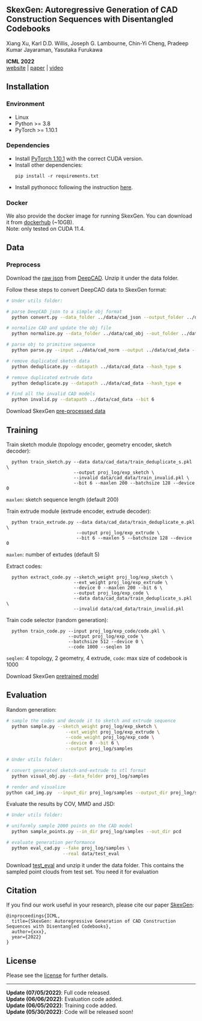 ## SkexGen: Autoregressive Generation of CAD Construction Sequences with Disentangled Codebooks

Xiang Xu, Karl D.D. Willis, Joseph G. Lambourne, Chin-Yi Cheng, Pradeep Kumar Jayaraman, Yasutaka Furukawa

**ICML 2022**  
[website](https://samxuxiang.github.io/skexgen/index.html) | [paper]() | [video]()


## Installation

### Environment
* Linux
* Python >= 3.8
* PyTorch >= 1.10.1

### Dependencies
* Install [PyTorch 1.10.1](https://pytorch.org/get-started/previous-versions/) with the correct CUDA version.
* Install other dependencies:
    ```
    pip install -r requirements.txt
    ```
* Install pythonocc following the instruction [here](https://github.com/tpaviot/pythonocc-core).

### Docker
We also provide the docker image for running SkexGen. You can download it from [dockerhub](https://hub.docker.com/r/samxuxiang/skexgen) (~10GB). \
Note: only tested on CUDA 11.4. 

 
## Data

### Preprocess
Download the [raw json](https://drive.google.com/drive/folders/1mSJBZjKC-Z5I7pLPTgb4b5ZP-Y6itvGG) from [DeepCAD](https://github.com/ChrisWu1997/DeepCAD). Unzip it under the data folder.

Follow these steps to convert DeepCAD data to SkexGen format:
```bash
# Under utils folder:

# parse DeepCAD json to a simple obj format 
  python convert.py --data_folder ../data/cad_json --output_folder ../data/cad_obj

# normalize CAD and update the obj file
  python normalize.py --data_folder ../data/cad_obj --out_folder ../data/cad_norm

# parse obj to primitive sequence 
  python parse.py --input ../data/cad_norm --output ../data/cad_data --bit 6

# remove duplicated sketch data
  python deduplicate.py --datapath ../data/cad_data --hash_type s

# remove duplicated extrude data
  python deduplicate.py --datapath ../data/cad_data --hash_type e

# Find all the invalid CAD models
  python invalid.py --datapath ../data/cad_data --bit 6
```

Download SkexGen [pre-processed data](https://drive.google.com/file/d/1so_CCGLIhqGEDQxMoiR--A4CQk4MjuOp/view?usp=sharing)



## Training

Train sketch module (topology encoder, geometry encoder, sketch decoder):
  ```
    python train_sketch.py --data data/cad_data/train_deduplicate_s.pkl \
                           --output proj_log/exp_sketch \
                           --invalid data/cad_data/train_invalid.pkl \
                           --bit 6 --maxlen 200 --batchsize 128 --device 0
  ```
  `maxlen`: sketch sequence length (default 200)

Train extrude module (extrude encoder, extrude decoder):
  ```
    python train_extrude.py --data data/cad_data/train_deduplicate_e.pkl \
                            --output proj_log/exp_extrude \
                            --bit 6 --maxlen 5 --batchsize 128 --device 0
  ```
  `maxlen`: number of extudes (default 5)


Extract codes:
  ```
    python extract_code.py --sketch_weight proj_log/exp_sketch \
                           --ext_weight proj_log/exp_extrude \
                           --device 0 --maxlen 200 --bit 6 \
                           --output proj_log/exp_code \
                           --data data/cad_data/train_deduplicate_s.pkl \
                           --invalid data/cad_data/train_invalid.pkl 
  ```

Train code selector (random generation): 
  ```
    python train_code.py --input proj_log/exp_code/code.pkl \
                         --output proj_log/exp_code \
                         --batchsize 512 --device 0 \
                         --code 1000 --seqlen 10
  ```
  `seqlen`: 4 topology, 2 geometry, 4 extrude, 
  `code`: max size of codebook is 1000

Download SkexGen [pretrained model]()


## Evaluation
Random generation: 
```bash
# sample the codes and decode it to sketch and extrude sequence
  python sample.py --sketch_weight proj_log/exp_sketch \
                      --ext_weight proj_log/exp_extrude \
                      --code_weight proj_log/exp_code \
                      --device 0 --bit 6 \
                      --output proj_log/samples 

# Under utils folder:

# convert generated sketch-and-extrude to stl format
  python visual_obj.py --data_folder proj_log/samples 

# render and visualize 
python cad_img.py  --input_dir proj_log/samples --output_dir proj_log/samples_visual
```
                

Evaluate the results by COV, MMD and JSD:
```bash
# Under utils folder:

# uniformly sample 2000 points on the CAD model
  python sample_points.py --in_dir proj_log/samples --out_dir pcd

# evaluate generation performance 
  python eval_cad.py --fake proj_log/samples \
                     --real data/test_eval
```
Download [test_eval](https://drive.google.com/file/d/1PiVDm6pLGsz4Y_GZZ-J_ODqOGaAOKy9U/view?usp=sharing) and unzip it under the data folder. This contains the sampled point clouds from test set. You need it for evaluation 

## Citation
If you find our work useful in your research, please cite our paper [SkexGen](https://samxuxiang.github.io/skexgen):
```
@inproceedings{ICML,
  title={SkexGen: Autoregressive Generation of CAD Construction Sequences with Disentangled Codebooks},
  author={xxx},
  year={2022}
}
```

## License
Please see the [license](LICENSE) for further details.

---
**Update (07/05/2022)**: Full code released.\
**Update (06/06/2022)**: Evaluation code added.\
**Update (06/05/2022)**: Training code added.\
**Update (05/30/2022)**: Code will be released soon!
